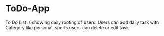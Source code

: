 # ToDo-App
To Do List is showing daily rooting of users. Users can add daily task with Category like personal, sports users can delete or edit task
